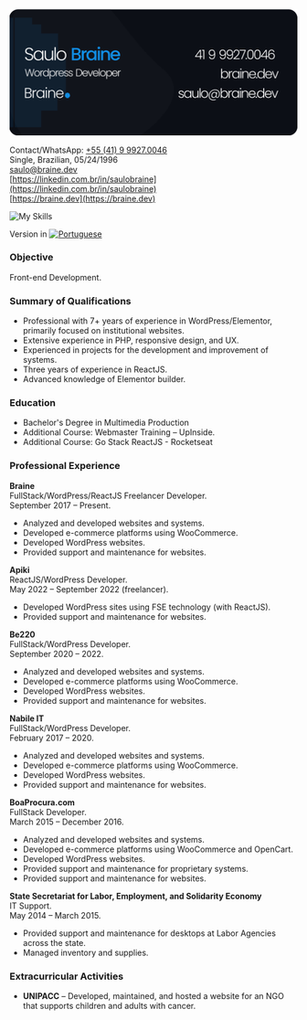 [![Signature](signature.png)](https://braine.dev)

Contact/WhatsApp: [+55 (41) 9 9927.0046](https://wa.me/5541999270046)  
Single, Brazilian, 05/24/1996  
[saulo@braine.dev](mailto:saulo@braine.dev)  
[https://linkedin.com.br/in/saulobraine](https://linkedin.com.br/in/saulobraine)  
[https://braine.dev](https://braine.dev)

![My Skills](https://skillicons.dev/icons?i=wordpress,php,tailwind,react,next,js,html,css)

Version in [![Portuguese](https://raw.githubusercontent.com/stevenrskelton/flag-icon/master/png/16/country-4x3/br.png "Portuguese")](README-ptbr.md)

### Objective

Front-end Development.

### Summary of Qualifications

- Professional with 7+ years of experience in WordPress/Elementor, primarily focused on institutional websites.
- Extensive experience in PHP, responsive design, and UX.
- Experienced in projects for the development and improvement of systems.
- Three years of experience in ReactJS.
- Advanced knowledge of Elementor builder.

### Education

- Bachelor's Degree in Multimedia Production
- Additional Course: Webmaster Training – UpInside.
- Additional Course: Go Stack ReactJS - Rocketseat

### Professional Experience

**Braine**  
FullStack/WordPress/ReactJS Freelancer Developer.  
September 2017 – Present.

- Analyzed and developed websites and systems.
- Developed e-commerce platforms using WooCommerce.
- Developed WordPress websites.
- Provided support and maintenance for websites.

**Apiki**  
ReactJS/WordPress Developer.  
May 2022 – September 2022 (freelancer).

- Developed WordPress sites using FSE technology (with ReactJS).
- Provided support and maintenance for websites.

**Be220**  
FullStack/WordPress Developer.  
September 2020 – 2022.

- Analyzed and developed websites and systems.
- Developed e-commerce platforms using WooCommerce.
- Developed WordPress websites.
- Provided support and maintenance for websites.

**Nabile IT**  
FullStack/WordPress Developer.  
February 2017 – 2020.

- Analyzed and developed websites and systems.
- Developed e-commerce platforms using WooCommerce.
- Developed WordPress websites.
- Provided support and maintenance for websites.

**BoaProcura.com**  
FullStack Developer.  
March 2015 – December 2016.

- Analyzed and developed websites and systems.
- Developed e-commerce platforms using WooCommerce and OpenCart.
- Developed WordPress websites.
- Provided support and maintenance for proprietary systems.
- Provided support and maintenance for websites.

**State Secretariat for Labor, Employment, and Solidarity Economy**  
IT Support.  
May 2014 – March 2015.

- Provided support and maintenance for desktops at Labor Agencies across the state.
- Managed inventory and supplies.

### Extracurricular Activities

- **UNIPACC** – Developed, maintained, and hosted a website for an NGO that supports children and adults with cancer.
